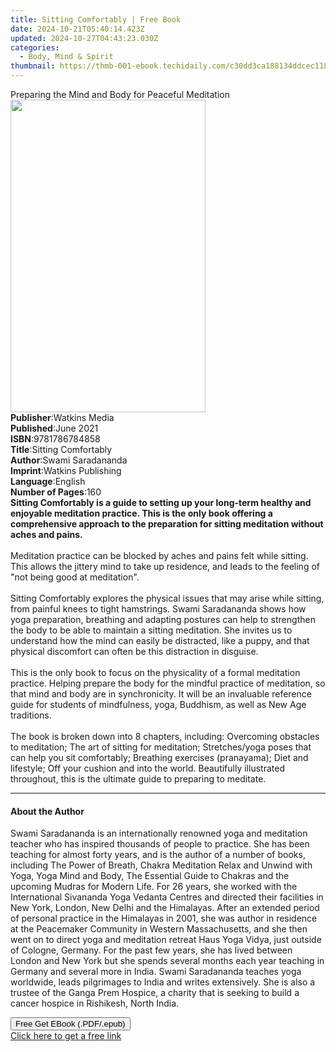 ```yaml
---
title: Sitting Comfortably | Free Book
date: 2024-10-21T05:40:14.423Z
updated: 2024-10-27T04:43:23.030Z
categories:
  - Body, Mind & Spirit
thumbnail: https://thmb-001-ebook.techidaily.com/c30dd3ca188134ddcec1189a87834e03bf02605698c7a3b0344e41b30deed2c0.jpg
---
```

<main id="book-container">
  <div class="flex flex-col">
    <div class="book-brief flex-1 py-6 px-4 sm:p-6 md:py-10 md:px-8">
      <!-- brief-->
      <div class="book-brief-main">
        Preparing the Mind and Body for Peaceful Meditation
      </div>
    </div>
    <div
      class="book-meta-info flex-1 grid gap-4 col-start-1 col-end-3 row-start-1 sm:mb-6 sm:grid-cols-4 lg:gap-6 lg:col-start-2 lg:row-end-6 lg:row-span-6 lg:mb-0"
    >
      <div
        class="book-meta-info-left place-content-center mt-4 p-4 text-sm leading-6 col-start-2 col-span-2 dark:text-slate-400"
      >
        <img
          class="w-full h-500 object-cover rounded-lg sm:h-255 sm:col-span-2 lg:col-span-full"
          src="https://img-001-ebook.techidaily.com/d149e4d05715b65945c0f2aa2b42bd75b99682ab5f6956844aa612199ab2c74d.jpg"
          alt=""
          width="312"
          height="500"
        />
      </div>
      <div
        class="book-meta-info-right mt-2 col-start-1 row-start-2 col-span-3 self-center"
      >
        <!-- meta data  -->
        <div class="flex flex-col px-4 md:px-8">
          <div class="flex-1">
            <strong>Publisher</strong>:<span class="px-2">Watkins Media</span>
          </div>
          <div class="flex-1">
            <strong>Published</strong>:<span class="px-2">June 2021</span>
          </div>
          <div class="flex-1">
            <strong>ISBN</strong>:<span class="px-2">9781786784858</span>
          </div>
          <div class="flex-1">
            <strong>Title</strong>:<span class="px-2">Sitting Comfortably</span>
          </div>
          <div class="flex-1">
            <strong>Author</strong>:<span class="px-2">Swami Saradananda</span>
          </div>
          <div class="flex-1">
            <strong>Imprint</strong>:<span class="px-2"
              >Watkins Publishing</span
            >
          </div>
          <div class="flex-1">
            <strong>Language</strong>:<span class="px-2">English</span>
          </div>
          <div class="flex-1">
            <strong>Number of Pages</strong>:<span class="px-2">160</span>
          </div>
        </div>
      </div>
    </div>
    <div class="book-description flex-1 py-6 px-4 sm:p-6 md:py-10 md:px-8">
      <div class="book-description-main">
        <div accordion-content="" id="description">
          <b
            >Sitting Comfortably is a guide to setting up your long-term healthy
            and enjoyable meditation practice. This is the only book offering a
            comprehensive approach to the preparation for sitting meditation
            without aches and pains.</b
          ><br /><br />Meditation practice can be blocked by aches and pains
          felt while sitting. This allows the jittery mind to take up residence,
          and leads to the feeling of "not being good at meditation".
          <br /><br />Sitting Comfortably explores the physical issues that may
          arise while sitting, from painful knees to tight hamstrings. Swami
          Saradananda shows how yoga preparation, breathing and adapting
          postures can help to strengthen the body to be able to maintain a
          sitting meditation. She invites us to understand how the mind can
          easily be distracted, like a puppy, and that physical discomfort can
          often be this distraction in disguise.<br /><br />This is the only
          book to focus on the physicality of a formal meditation practice.
          Helping prepare the body for the mindful practice of meditation, so
          that mind and body are in synchronicity. It will be an invaluable
          reference guide for students of mindfulness, yoga, Buddhism, as well
          as New Age traditions.<br /><br />The book is broken down into 8
          chapters, including: Overcoming obstacles to meditation; The art of
          sitting for meditation; Stretches/yoga poses that can help you sit
          comfortably; Breathing exercises (pranayama); Diet and lifestyle; Off
          your cushion and into the world. Beautifully illustrated throughout,
          this is the ultimate guide to preparing to meditate.
        </div>
        <div class="accordion-fader"></div>
      </div>
    </div>
    <div class="book-excerpts flex-1 py-6 px-4 sm:p-6 md:py-10 md:px-8">
      <!-- excerpts-->
      <div class="book-excerpts-main">
        <hr />
        <h4 class="placeholder placeholder-heading">
          <span>About the Author</span>
        </h4>
        <p>
          Swami Saradananda is an internationally renowned yoga and meditation
          teacher who has inspired thousands of people to practice. She has been
          teaching for almost forty years, and is the author of a number of
          books, including The Power of Breath, Chakra Meditation Relax and
          Unwind with Yoga, Yoga Mind and Body, The Essential Guide to Chakras
          and the upcoming Mudras for Modern Life. For 26 years, she worked with
          the International Sivananda Yoga Vedanta Centres and directed their
          facilities in New York, London, New Delhi and the Himalayas. After an
          extended period of personal practice in the Himalayas in 2001, she was
          author in residence at the Peacemaker Community in Western
          Massachusetts, and she then went on to direct yoga and meditation
          retreat Haus Yoga Vidya, just outside of Cologne, Germany. For the
          past few years, she has lived between London and New York but she
          spends several months each year teaching in Germany and several more
          in India. Swami Saradananda teaches yoga worldwide, leads pilgrimages
          to India and writes extensively. She is also a trustee of the Ganga
          Prem Hospice, a charity that is seeking to build a cancer hospice in
          Rishikesh, North India.
        </p>
      </div>
    </div>
    <div
      class="book-about-author flex-1 py-6 px-4 sm:p-6 md:py-10 md:px-8"
    ></div>
    <div class="book-free-get flex-1 py-6 px-4 sm:p-6 md:py-10 md:px-8">
      <button
        id="btn-free-get"
        class="bg-blue-500 hover:bg-blue-700 text-white font-bold py-2 px-4 rounded"
      >
        Free Get EBook (.PDF/.epub)
      </button>
      <div id="countdown-display" class="px-2 text-lg mt-2"></div>
      <a
        id="free-link"
        class="hidden bg-blue-500 hover:bg-blue-700 text-white font-bold py-2 px-4 rounded"
        href="https://www.ebooks.com/en-us/book/210102532/sitting-comfortably/swami-saradananda/"
        target="_blank"
        >Click here to get a free link</a
      >
    </div>
    <script>
      let countdownTime = 0;
      let countdownInterval = null;
      document
        .getElementById('btn-free-get')
        .addEventListener('click', startCountdown);
      function startCountdown() {
        countdownTime = new Date().getTime() + 60000 * 3;
        countdownInterval = setInterval(updateCountdown, 1000);
        document.getElementById('btn-free-get').disabled = true;
        document
          .getElementById('btn-free-get')
          .classList.add('bg-gray-500', 'cursor-not-allowed');
      }
      function updateCountdown() {
        let currentTime = new Date().getTime();
        let timeLeft = countdownTime - currentTime;
        let secondsLeft = Math.floor(timeLeft / 1000);
        document.getElementById('countdown-display').innerHTML =
          `Remaining time: ${secondsLeft} seconds.`;
        if (secondsLeft <= 0) {
          clearInterval(countdownInterval);
          document.getElementById('btn-free-get').classList.add('hidden');
          document.getElementById('free-link').classList.remove('hidden');
          document.getElementById('countdown-display').innerHTML = '';
        }
      }
    </script>
  </div>
</main>

<ins class="adsbygoogle"
      style="display:block"
      data-ad-client="ca-pub-7571918770474297"
      data-ad-slot="8358498916"
      data-ad-format="auto"
      data-full-width-responsive="true"></ins>
    